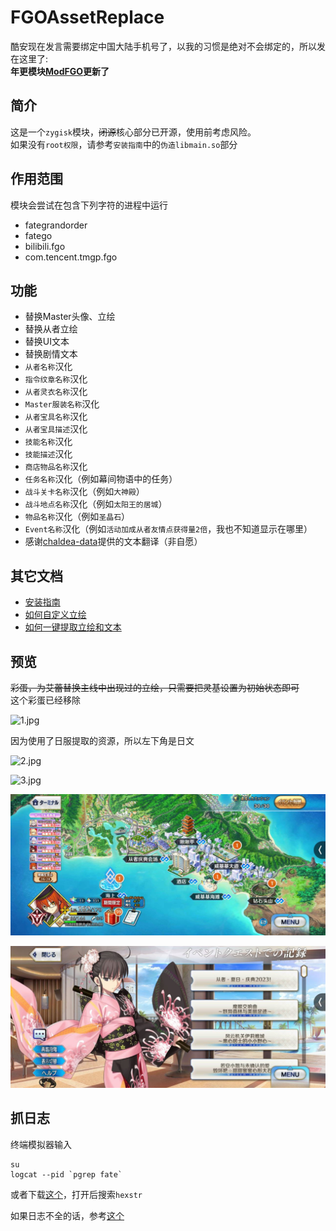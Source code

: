 # FGOAssetReplace

酷安现在发言需要绑定中国大陆手机号了，以我的习惯是绝对不会绑定的，所以发在这里了:  
**年更模块[ModFGO](https://github.com/hexstr/ModFGO)更新了**

## 简介

这是一个`zygisk`模块，~~闭源~~核心部分已开源，使用前考虑风险。  
如果没有`root权限`，请参考`安装指南`中的`伪造libmain.so`部分

## 作用范围

模块会尝试在包含下列字符的进程中运行

- fategrandorder
- fatego
- bilibili.fgo
- com.tencent.tmgp.fgo

## 功能

- 替换Master头像、立绘
- 替换从者立绘
- 替换UI文本
- 替换剧情文本
- `从者名称`汉化
- `指令纹章名称`汉化
- `从者灵衣名称`汉化
- `Master服装名称`汉化
- `从者宝具名称`汉化
- `从者宝具描述`汉化
- `技能名称`汉化
- `技能描述`汉化
- `商店物品名称`汉化
- `任务名称`汉化（例如幕间物语中的任务）
- `战斗关卡名称`汉化（例如`大神殿`）
- `战斗地点名称`汉化（例如`太阳王的居城`）
- `物品名称`汉化（例如`圣晶石`）
- `Event名称`汉化（例如`活动加成从者友情点获得量2倍`，我也不知道显示在哪里）
- 感谢[chaldea-data](https://github.com/chaldea-center/chaldea-data/tree/main/mappings)提供的文本翻译（非自愿）

## 其它文档

- [安装指南](https://github.com/hexstr/FGOAssetsModifyTool/blob/module/docs/InstallationGuide.md)
- [如何自定义立绘](https://github.com/hexstr/FGOAssetsModifyTool/blob/module/docs/HowToCustomizeFigure.md)
- [如何一键提取立绘和文本](https://github.com/hexstr/FGOAssetsModifyTool/blob/module/docs/HowToExtractAssets.md)

## 预览

~~彩蛋，为艾蕾替换主线中出现过的立绘，只需要把灵基设置为初始状态即可~~  
这个彩蛋已经移除

![1.jpg](https://github.com/hexstr/FGOAssetsModifyTool/blob/module/imgs/1.jpg?raw=true)

因为使用了日服提取的资源，所以左下角是日文

![2.jpg](https://github.com/hexstr/FGOAssetsModifyTool/blob/module/imgs/2.jpg?raw=true)

![3.jpg](https://github.com/hexstr/FGOAssetsModifyTool/blob/module/imgs/3.jpg?raw=true)

![4.jpg](https://github.com/hexstr/FGOAssetsModifyTool/blob/module/imgs/4.jpg?raw=true)

![5.jpg](https://github.com/hexstr/FGOAssetsModifyTool/blob/module/imgs/5.jpg?raw=true)

## 抓日志

终端模拟器输入

```shell
su
logcat --pid `pgrep fate`
```

或者下载[这个](https://f-droid.org/repo/com.dp.logcatapp_33.apk)，打开后搜索`hexstr`

如果日志不全的话，参考[这个](https://github.com/hexstr/FGOAssetsModifyTool/issues/106#issuecomment-1664838421)
